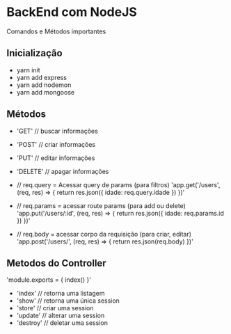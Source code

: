 # BackEnd com NodeJS

Comandos e Métodos importantes

## Inicialização

* yarn init
* yarn add express
* yarn add nodemon
* yarn add mongoose

## Métodos

* 'GET' // buscar informações
* 'POST' // criar informações
* 'PUT' // editar informações
* 'DELETE' // apagar informações

* // req.query = Acessar query de params (para filtros)
    'app.get('/users', (req, res) => {
      return res.json({ idade: req.query.idade })
    })'

* // req.params = acessar route params (para add ou delete)
    'app.put('/users/:id', (req, res) => {
      return res.json({ idade: req.params.id })
    })'

* // req.body = acessar corpo da requisição (para criar, editar)
    'app.post('/users/', (req, res) => {
      return res.json(req.body)
    })'

## Metodos do Controller
'module.exports = {
  index()
}'

* 'index' // retorna uma listagem
* 'show' // retorna uma única session
* 'store' // criar uma session
* 'update' // alterar uma session
* 'destroy' // deletar uma session